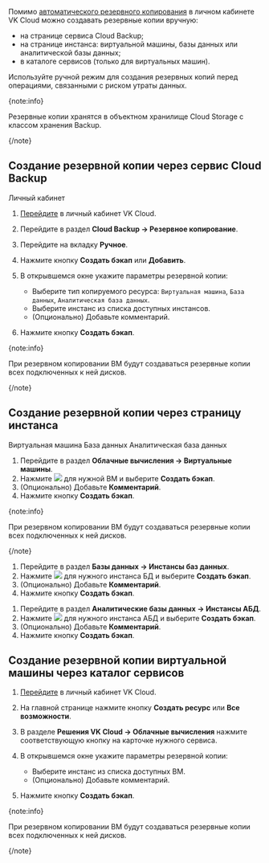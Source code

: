 Помимо [автоматического резервного копирования](../create-backup-plan) в личном кабинете VK Cloud можно создавать резервные копии вручную:

- на странице сервиса Cloud Backup;
- на странице инстанса: виртуальной машины, базы данных или аналитической базы данных;
- в каталоге сервисов (только для виртуальных машин).

Используйте ручной режим для создания резервных копий перед операциями, связанными с риском утраты данных.

{note:info}

Резервные копии хранятся в объектном хранилище Cloud Storage с классом хранения Backup.

{/note}

## Создание резервной копии через сервис Cloud Backup

<tabs>
<tablist>
<tab>Личный кабинет</tab>
</tablist>
<tabpanel>

1. [Перейдите](https://msk.cloud.vk.com/app/) в личный кабинет VK Cloud.
1. Перейдите в раздел **Cloud Backup → Резервное копирование**.
1. Перейдите на вкладку **Ручное**.
1. Нажмите кнопку **Создать бэкап** или **Добавить**.
1. В открывшемся окне укажите параметры резервной копии:

   - Выберите тип копируемого ресурса: `Виртуальная машина`, `База данных`, `Аналитическая база данных`.
   - Выберите инстанс из списка доступных инстансов.
   - (Опционально) Добавьте комментарий.

1. Нажмите кнопку **Создать бэкап**.

{note:info}

При резервном копировании ВМ будут создаваться резервные копии всех подключенных к ней дисков.

{/note}

</tabpanel>
</tabs>

## Создание резервной копии через страницу инстанса

<tabs>
<tablist>
<tab>Виртуальная машина</tab>
<tab>База данных</tab>
<tab>Аналитическая база данных</tab>
</tablist>
<tabpanel>

1. Перейдите в раздел **Облачные вычисления → Виртуальные машины**.
1. Нажмите ![ ](/ru/assets/more-icon.svg "inline") для нужной ВМ и выберите **Создать бэкап**.
1. (Опционально) Добавьте **Комментарий**.
1. Нажмите кнопку **Создать бэкап**.

{note:info}

При резервном копировании ВМ будут создаваться резервные копии всех подключенных к ней дисков.

{/note}

</tabpanel>
<tabpanel>

1. Перейдите в раздел **Базы данных → Инстансы баз данных**.
1. Нажмите ![ ](/ru/assets/more-icon.svg "inline") для нужного инстанса БД и выберите **Создать бэкап**.
1. (Опционально) Добавьте **Комментарий**.
1. Нажмите кнопку **Создать бэкап**.

</tabpanel>
<tabpanel>

1. Перейдите в раздел **Аналитические базы данных → Инстансы АБД**.
1. Нажмите ![ ](/ru/assets/more-icon.svg "inline") для нужного инстанса АБД и выберите **Создать бэкап**.
1. (Опционально) Добавьте **Комментарий**.
1. Нажмите кнопку **Создать бэкап**.

</tabpanel>
</tabs>

## Создание резервной копии виртуальной машины через каталог сервисов

1. [Перейдите](https://msk.cloud.vk.com/app/) в личный кабинет VK Cloud.
1. На главной странице нажмите кнопку **Создать ресурс** или **Все возможности**.
1. В разделе **Решения VK Cloud → Облачные вычисления** нажмите соответствующую кнопку на карточке нужного сервиса.
1. В открывшемся окне укажите параметры резервной копии:

   - Выберите инстанс из списка доступных ВМ.
   - (Опционально) Добавьте комментарий.

1. Нажмите кнопку **Создать бэкап**.

{note:info}

При резервном копировании ВМ будут создаваться резервные копии всех подключенных к ней дисков.

{/note}

